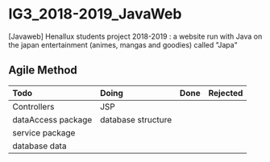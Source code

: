 # IG3_2018-2019_JavaWeb
[Javaweb] Henallux students project 2018-2019 : a website run with Java on the japan entertainment (animes, mangas and goodies) called "Japa"

## Agile Method
| Todo | Doing | Done | Rejected |
| :--- | :--- | :--- | :--- |
| Controllers | JSP
| dataAccess package | database structure
| service package
| database data
